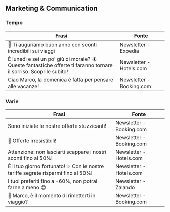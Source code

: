 ## Marketing & Communication

### Tempo
| Frasi | Fonte | 
| ----- | ----- | 
| 🎁 Ti auguriamo buon anno con sconti incredibili sui viaggi | Newsletter - Expedia |
| È lunedì e sei un po' giù di morale? ☀ Queste fantastiche offerte ti faranno tornare il sorriso. Scoprile subito!| Newsletter - Hotels.com | 
| Ciao Marco, la domenica è fatta per pensare alle vacanze! | Newsletter - Booking.com |


### Varie
| Frasi | Fonte | 
| ----- | ----- | 
| Sono iniziate le nostre offerte stuzzicanti! | Newsletter - Booking.com |
| 🍩 Offerte irresistibili! | Newsletter - Booking.com |
| Attenzione: non lasciarti scappare i nostri sconti fino al 50%! | Newsletter - Hotels.com |
| È il tuo giorno fortunato! ✨ Con le nostre tariffe segrete risparmi fino al 50%!| Newsletter - Hotels.com |
| I tuoi preferiti fino a -60%, non potrai farne a meno 😍 | Newsletter - Zalando |
| 📅 Marco, è il momento di rimetterti in viaggio? | Newsletter - Booking.com |
